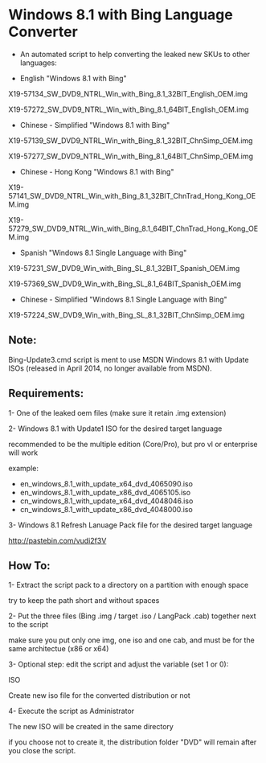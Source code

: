 # Windows 8.1 with Bing Language Converter

* An automated script to help converting the leaked new SKUs to other languages:

- English "Windows 8.1 with Bing"

X19-57134_SW_DVD9_NTRL_Win_with_Bing_8.1_32BIT_English_OEM.img

X19-57272_SW_DVD9_NTRL_Win_with_Bing_8.1_64BIT_English_OEM.img

- Chinese - Simplified "Windows 8.1 with Bing"

X19-57139_SW_DVD9_NTRL_Win_with_Bing_8.1_32BIT_ChnSimp_OEM.img

X19-57277_SW_DVD9_NTRL_Win_with_Bing_8.1_64BIT_ChnSimp_OEM.img


- Chinese - Hong Kong "Windows 8.1 with Bing"

X19-57141_SW_DVD9_NTRL_Win_with_Bing_8.1_32BIT_ChnTrad_Hong_Kong_OEM.img

X19-57279_SW_DVD9_NTRL_Win_with_Bing_8.1_64BIT_ChnTrad_Hong_Kong_OEM.img

- Spanish "Windows 8.1 Single Language with Bing"

X19-57231_SW_DVD9_Win_with_Bing_SL_8.1_32BIT_Spanish_OEM.img

X19-57369_SW_DVD9_Win_with_Bing_SL_8.1_64BIT_Spanish_OEM.img

- Chinese - Simplified "Windows 8.1 Single Language with Bing"

X19-57224_SW_DVD9_Win_with_Bing_SL_8.1_32BIT_ChnSimp_OEM.img

## Note:

Bing-Update3.cmd script is ment to use MSDN Windows 8.1 with Update ISOs (released in April 2014, no longer available from MSDN).

## Requirements:

1- One of the leaked oem files (make sure it retain .img extension)

2- Windows 8.1 with Update1 ISO for the desired target language

recommended to be the multiple edition (Core/Pro), but pro vl or enterprise will work

example:
- en_windows_8.1_with_update_x64_dvd_4065090.iso
- en_windows_8.1_with_update_x86_dvd_4065105.iso
- cn_windows_8.1_with_update_x64_dvd_4048046.iso
- cn_windows_8.1_with_update_x86_dvd_4048000.iso

3- Windows 8.1 Refresh Lanuage Pack file for the desired target language

http://pastebin.com/vudi2f3V

## How To:

1- Extract the script pack to a directory on a partition with enough space

try to keep the path short and without spaces

2- Put the three files (Bing .img / target .iso / LangPack .cab) together next to the script

make sure you put only one img, one iso and one cab, and must be for the same architectue (x86 or x64)

3- Optional step: edit the script and adjust the variable (set 1 or 0):

ISO

Create new iso file for the converted distribution or not

4- Execute the script as Administrator

The new ISO will be created in the same directory

if you choose not to create it, the distribution folder "DVD" will remain after you close the script.

